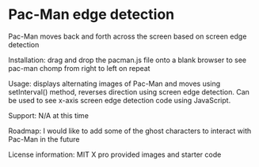 # Pac-Man edge detection
Pac-Man moves back and forth across the screen based on screen edge detection 

Installation: drag and drop the pacman.js file onto a blank browser to see pac-man chomp from right to left on repeat 

Usage: displays alternating images of Pac-Man and moves using setInterval() method, reverses direction using screen edge detection. Can be used to see x-axis screen edge detection code using JavaScript. 

Support: N/A at this time 

Roadmap: I would like to add some of the ghost characters to interact with Pac-Man in the future

License information: MIT X pro provided images and starter code 
